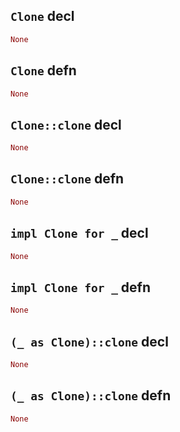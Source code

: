 ## `Clone` decl

```rust
None
```

## `Clone` defn

```rust
None
```

## `Clone::clone` decl

```rust
None
```

## `Clone::clone` defn

```rust
None
```

## `impl Clone for _` decl

```rust
None
```

## `impl Clone for _` defn

```rust
None
```

## `(_ as Clone)::clone` decl

```rust
None
```

## `(_ as Clone)::clone` defn

```rust
None
```
